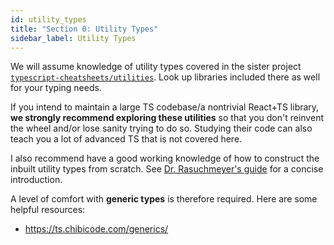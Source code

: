 ```yaml
---
id: utility_types
title: "Section 0: Utility Types"
sidebar_label: Utility Types
---
```


We will assume knowledge of utility types covered in the sister project [`typescript-cheatsheets/utilities`](https://github.com/typescript-cheatsheets/utilities). Look up libraries included there as well for your typing needs.

If you intend to maintain a large TS codebase/a nontrivial React+TS library, **we strongly recommend exploring these utilities** so that you don't reinvent the wheel and/or lose sanity trying to do so. Studying their code can also teach you a lot of advanced TS that is not covered here.

I also recommend have a good working knowledge of how to construct the inbuilt utility types from scratch. See [Dr. Rasuchmeyer's guide](https://2ality.com/2020/06/computing-with-types.html) for a concise introduction. 

A level of comfort with **generic types** is therefore required. Here are some helpful resources:

- https://ts.chibicode.com/generics/
